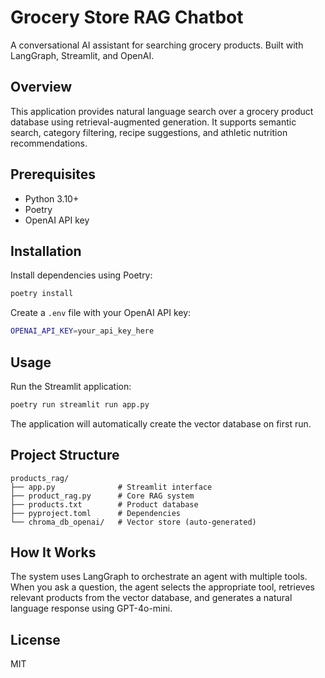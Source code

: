 # Grocery Store RAG Chatbot

A conversational AI assistant for searching grocery products. Built with LangGraph, Streamlit, and OpenAI.

## Overview

This application provides natural language search over a grocery product database using retrieval-augmented generation. It supports semantic search, category filtering, recipe suggestions, and athletic nutrition recommendations.

## Prerequisites

- Python 3.10+
- Poetry
- OpenAI API key

## Installation

Install dependencies using Poetry:

```bash
poetry install
```

Create a `.env` file with your OpenAI API key:

```bash
OPENAI_API_KEY=your_api_key_here
```

## Usage

Run the Streamlit application:

```bash
poetry run streamlit run app.py
```

The application will automatically create the vector database on first run.

## Project Structure

```
products_rag/
├── app.py              # Streamlit interface
├── product_rag.py      # Core RAG system
├── products.txt        # Product database
├── pyproject.toml      # Dependencies
└── chroma_db_openai/   # Vector store (auto-generated)
```

## How It Works

The system uses LangGraph to orchestrate an agent with multiple tools. When you ask a question, the agent selects the appropriate tool, retrieves relevant products from the vector database, and generates a natural language response using GPT-4o-mini.

## License

MIT
